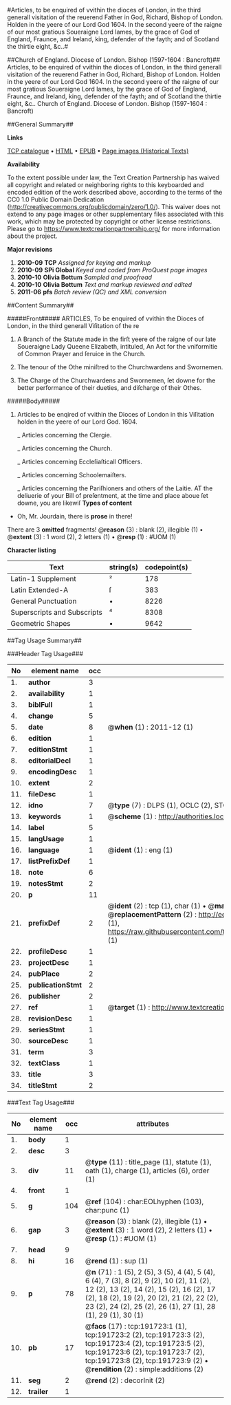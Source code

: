 #Articles, to be enquired of vvithin the dioces of London, in the third generall visitation of the reuerend Father in God, Richard, Bishop of London. Holden in the yeere of our Lord God 1604. In the second yeere of the raigne of our most gratious Soueraigne Lord Iames, by the grace of God of England, Fraunce, and Ireland, king, defender of the fayth; and of Scotland the thirtie eight, &c..#

##Church of England. Diocese of London. Bishop (1597-1604 : Bancroft)##
Articles, to be enquired of vvithin the dioces of London, in the third generall visitation of the reuerend Father in God, Richard, Bishop of London. Holden in the yeere of our Lord God 1604. In the second yeere of the raigne of our most gratious Soueraigne Lord Iames, by the grace of God of England, Fraunce, and Ireland, king, defender of the fayth; and of Scotland the thirtie eight, &c..
Church of England. Diocese of London. Bishop (1597-1604 : Bancroft)

##General Summary##

**Links**

[TCP catalogue](http://www.ota.ox.ac.uk/tcp/)  • 
[HTML](http://tei.it.ox.ac.uk/tcp/Texts-HTML/free/B07/B07647.html)  • 
[EPUB](http://tei.it.ox.ac.uk/tcp/Texts-EPUB/free/B07/B07647.epub) • 
[Page images (Historical Texts)](https://historicaltexts.jisc.ac.uk/eebo-180867084e)

**Availability**

To the extent possible under law, the Text Creation Partnership has waived all copyright and related or neighboring rights to this keyboarded and encoded edition of the work described above, according to the terms of the CC0 1.0 Public Domain Dedication (http://creativecommons.org/publicdomain/zero/1.0/). This waiver does not extend to any page images or other supplementary files associated with this work, which may be protected by copyright or other license restrictions. Please go to https://www.textcreationpartnership.org/ for more information about the project.

**Major revisions**

1. __2010-09__ __TCP__ *Assigned for keying and markup*
1. __2010-09__ __SPi Global__ *Keyed and coded from ProQuest page images*
1. __2010-10__ __Olivia Bottum__ *Sampled and proofread*
1. __2010-10__ __Olivia Bottum__ *Text and markup reviewed and edited*
1. __2011-06__ __pfs__ *Batch review (QC) and XML conversion*

##Content Summary##

#####Front#####
ARTICLES, To be enquired of vvithin the Dioces of London, in the third generall Viſitation of the re
1. A Branch of the Statute made in the firſt yeere of the raigne of our late Soueraigne Lady Queene Elizabeth, intituled, An Act for the vniformitie of Common Prayer and ſeruice in the Church.

1. The tenour of the Othe miniſtred to the Churchwardens and Swornemen.

1. The Charge of the Churchwardens and Swornemen, ſet downe for the better performance of their dueties, and diſcharge of their Othes.

#####Body#####

1. Articles to be enqired of vvithin the Dioces of London in this Viſitation holden in the yeere of our Lord God. 1604.

    _ Articles concerning the Clergie.

    _ Articles concerning the Church.

    _ Articles concerning Eccleſiaſticall Officers.

    _ Articles concerning Schoolemaiſters.

    _ Articles concerning the Pariſhioners and others of the Laitie.
AT the deliuerie of your Bill of preſentment, at the time and place aboue ſet downe, you are likewiſ
**Types of content**

  * Oh, Mr. Jourdain, there is **prose** in there!

There are 3 **omitted** fragments! 
 @__reason__ (3) : blank (2), illegible (1)  •  @__extent__ (3) : 1 word (2), 2 letters (1)  •  @__resp__ (1) : #UOM (1)

**Character listing**


|Text|string(s)|codepoint(s)|
|---|---|---|
|Latin-1 Supplement|²|178|
|Latin Extended-A|ſ|383|
|General Punctuation|•|8226|
|Superscripts             and Subscripts|⁴|8308|
|Geometric Shapes|▪|9642|

##Tag Usage Summary##

###Header Tag Usage###

|No|element name|occ|attributes|
|---|---|---|---|
|1.|__author__|3||
|2.|__availability__|1||
|3.|__biblFull__|1||
|4.|__change__|5||
|5.|__date__|8| @__when__ (1) : 2011-12 (1)|
|6.|__edition__|1||
|7.|__editionStmt__|1||
|8.|__editorialDecl__|1||
|9.|__encodingDesc__|1||
|10.|__extent__|2||
|11.|__fileDesc__|1||
|12.|__idno__|7| @__type__ (7) : DLPS (1), OCLC (2), STC (2), EEBO-CITATION (1), VID (1)|
|13.|__keywords__|1| @__scheme__ (1) : http://authorities.loc.gov/ (1)|
|14.|__label__|5||
|15.|__langUsage__|1||
|16.|__language__|1| @__ident__ (1) : eng (1)|
|17.|__listPrefixDef__|1||
|18.|__note__|6||
|19.|__notesStmt__|2||
|20.|__p__|11||
|21.|__prefixDef__|2| @__ident__ (2) : tcp (1), char (1)  •  @__matchPattern__ (2) : ([0-9\-]+):([0-9IVX]+) (1), (.+) (1)  •  @__replacementPattern__ (2) : http://eebo.chadwyck.com/downloadtiff?vid=$1&page=$2 (1), https://raw.githubusercontent.com/textcreationpartnership/Texts/master/tcpchars.xml#$1 (1)|
|22.|__profileDesc__|1||
|23.|__projectDesc__|1||
|24.|__pubPlace__|2||
|25.|__publicationStmt__|2||
|26.|__publisher__|2||
|27.|__ref__|1| @__target__ (1) : http://www.textcreationpartnership.org/docs/. (1)|
|28.|__revisionDesc__|1||
|29.|__seriesStmt__|1||
|30.|__sourceDesc__|1||
|31.|__term__|3||
|32.|__textClass__|1||
|33.|__title__|3||
|34.|__titleStmt__|2||


###Text Tag Usage###

|No|element name|occ|attributes|
|---|---|---|---|
|1.|__body__|1||
|2.|__desc__|3||
|3.|__div__|11| @__type__ (11) : title_page (1), statute (1), oath (1), charge (1), articles (6), order (1)|
|4.|__front__|1||
|5.|__g__|104| @__ref__ (104) : char:EOLhyphen (103), char:punc (1)|
|6.|__gap__|3| @__reason__ (3) : blank (2), illegible (1)  •  @__extent__ (3) : 1 word (2), 2 letters (1)  •  @__resp__ (1) : #UOM (1)|
|7.|__head__|9||
|8.|__hi__|16| @__rend__ (1) : sup (1)|
|9.|__p__|78| @__n__ (71) : 1 (5), 2 (5), 3 (5), 4 (4), 5 (4), 6 (4), 7 (3), 8 (2), 9 (2), 10 (2), 11 (2), 12 (2), 13 (2), 14 (2), 15 (2), 16 (2), 17 (2), 18 (2), 19 (2), 20 (2), 21 (2), 22 (2), 23 (2), 24 (2), 25 (2), 26 (1), 27 (1), 28 (1), 29 (1), 30 (1)|
|10.|__pb__|17| @__facs__ (17) : tcp:191723:1 (1), tcp:191723:2 (2), tcp:191723:3 (2), tcp:191723:4 (2), tcp:191723:5 (2), tcp:191723:6 (2), tcp:191723:7 (2), tcp:191723:8 (2), tcp:191723:9 (2)  •  @__rendition__ (2) : simple:additions (2)|
|11.|__seg__|2| @__rend__ (2) : decorInit (2)|
|12.|__trailer__|1||
